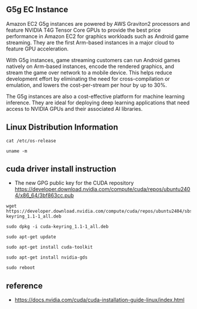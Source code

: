 ## G5g EC Instance ##
Amazon EC2 G5g instances are powered by AWS Graviton2 processors and feature NVIDIA T4G Tensor Core GPUs to provide the best price performance in Amazon EC2 for graphics workloads such as Android game streaming. They are the first Arm-based instances in a major cloud to feature GPU acceleration.

With G5g instances, game streaming customers can run Android games natively on Arm-based instances, encode the rendered graphics, and stream the game over network to a mobile device. This helps reduce development effort by eliminating the need for cross-compilation or emulation, and lowers the cost-per-stream per hour by up to 30%.

The G5g instances are also a cost-effective platform for machine learning inference. They are ideal for deploying deep learning applications that need access to NVIDIA GPUs and their associated AI libraries.


## Linux Distribution Information ##
```
cat /etc/os-release

uname -m
```

## cuda driver install instruction ##

* The new GPG public key for the CUDA repository
  https://developer.download.nvidia.com/compute/cuda/repos/ubuntu2404/x86_64/3bf863cc.pub


```
wget https://developer.download.nvidia.com/compute/cuda/repos/ubuntu2404/sbsa/cuda-keyring_1.1-1_all.deb

sudo dpkg -i cuda-keyring_1.1-1_all.deb
```

```
sudo apt-get update

sudo apt-get install cuda-toolkit

sudo apt-get install nvidia-gds

sudo reboot
```

## reference ##

* https://docs.nvidia.com/cuda/cuda-installation-guide-linux/index.html

